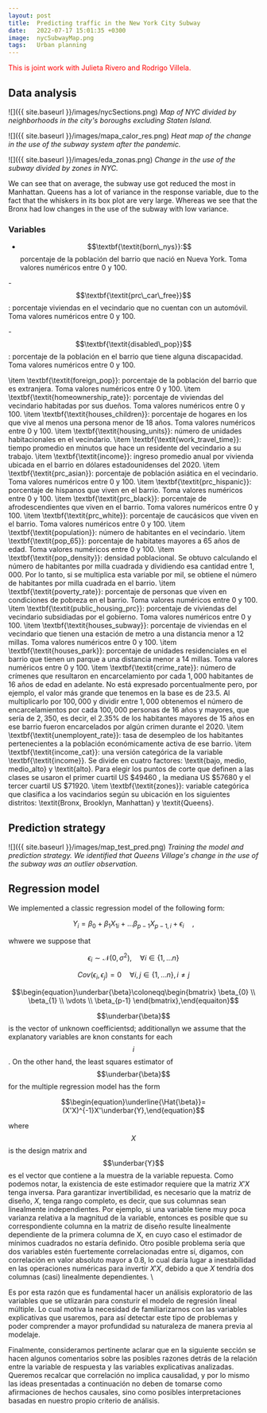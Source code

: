 ```yaml
---
layout: post
title:  Predicting traffic in the New York City Subway
date:   2022-07-17 15:01:35 +0300
image:  nycSubwayMap.png
tags:   Urban planning
---
```



<script
  src="https://cdn.mathjax.org/mathjax/latest/MathJax.js?config=TeX-AMS-MML_HTMLorMML"
  type="text/javascript">
</script>



<span style="color: red"> This is joint work with Julieta Rivero and Rodrigo Villela.</span>


## Data analysis

![]({{ site.baseurl }}/images/nycSections.png)
*Map of NYC divided by neighborhoods in the city's boroughs excluding Staten Island.*




![]({{ site.baseurl }}/images/mapa_calor_res.png)
*Heat map of the change in the use of the subway system after the pandemic.*





![]({{ site.baseurl }}/images/eda_zonas.png)
*Change in the use of the subway divided by zones in NYC.*

We can see that on average, the subway use got reduced the most in Manhattan. Queens has a lot of variance in the response variable, due to the fact that the whiskers in its box plot are very large. Whereas we see that the Bronx had low changes in the use of the subway with low variance.




### Variables

- $$\textbf{\textit{born\_nys}}:$$porcentaje de la población del barrio que nació en Nueva York. Toma valores numéricos entre $0$ y $100$. 

-$$\textbf{\textit{prc\_car\_free}}$$: porcentaje viviendas en el vecindario que no cuentan con un automóvil. Toma valores numéricos entre $0$ y $100$.

 -$$\textbf{\textit{disabled\_pop}}$$: porcentaje de la población en el barrio que tiene alguna discapacidad. Toma valores numéricos entre $0$ y $100$. 



 
  \item \textbf{\textit{foreign\_pop}}: porcentaje de la población del barrio que es extranjera. Toma valores numéricos entre $0$ y $100$. 
  \item \textbf{\textit{homeownership\_rate}}: porcentaje de viviendas del vecindario habitadas por sus dueños. Toma valores numéricos entre $0$ y $100$. 
  \item \textbf{\textit{houses\_children}}: porcentaje de hogares en los que vive al menos una persona menor de 18 años. Toma valores numéricos entre $0$ y $100$. 
  \item \textbf{\textit{housing\_units}}: número de unidades habitacionales en el vecindario.
  \item \textbf{\textit{work\_travel\_time}}: tiempo promedio en minutos que hace un residente del vecindario a su trabajo.
  \item \textbf{\textit{income}}: ingreso promedio anual por vivienda ubicada en el barrio en dólares estadounidenses del 2020.
  \item \textbf{\textit{prc\_asian}}: porcentaje de población asiática en el vecindario. Toma valores numéricos entre $0$ y $100$. 
  \item \textbf{\textit{prc\_hispanic}}: porcentaje de hispanos que viven en el barrio. Toma valores numéricos entre $0$ y $100$. 
  \item \textbf{\textit{prc\_black}}: porcentaje de afrodescendientes que viven en el barrio. Toma valores numéricos entre $0$ y $100$. 
  \item \textbf{\textit{prc\_white}}: porcentaje de caucásicos que viven en el barrio. Toma valores numéricos entre $0$ y $100$. 
  \item \textbf{\textit{population}}: número de habitantes en el vecindario.
  \item \textbf{\textit{pop\_65}}: porcentaje de habitates mayores a 65 años de edad. Toma valores numéricos entre $0$ y $100$. 
  \item \textbf{\textit{pop\_density}}: densidad poblacional. Se obtuvo calculando el número de habitantes por milla cuadrada y dividiendo esa cantidad entre $1,000$. Por lo tanto, si se multiplica esta variable por mil, se obtiene el número de habitantes por milla cuadrada en el barrio.
  \item \textbf{\textit{poverty\_rate}}: porcentaje de personas que viven en condiciones de pobreza en el barrio. Toma valores numéricos entre $0$ y $100$. 
  \item \textbf{\textit{public\_housing\_prc}}: porcentaje de viviendas del vecindario subsidiadas por el gobierno. Toma valores numéricos entre $0$ y $100$. 
  \item \textbf{\textit{houses\_subway}}: porcentaje de viviendas en el vecindario que tienen una estación de metro a una distancia menor a 12 millas. Toma valores numéricos entre $0$ y $100$. 
  \item \textbf{\textit{houses\_park}}: porcentaje de unidades residenciales en el barrio que tienen un parque a una distancia menor a 14 millas. Toma valores numéricos entre $0$ y $100$. 
  \item \textbf{\textit{crime\_rate}}: número de crímenes que resultaron en encarcelamiento por cada $1,000$ habitantes de 16 años de edad en adelante. No está expresado porcentualmente pero, por ejemplo, el valor más grande que tenemos en la base es de $23.5$. Al  multiplicarlo por $100,000$  y dividir entre $1,000$ obtenemos el número de encarcelamientos por cada $100,000$ personas de 16 años y mayores, que sería de  $2,350$, es decir, el $2.35\%$ de los habitantes mayores de 15 años en ese barrio fueron encarcelados por algún crimen durante el 2020. 
  \item \textbf{\textit{unemployent\_rate}}: tasa de desempleo de los habitantes pertenecientes a la población económicamente activa de ese barrio. 
  \item \textbf{\textit{income\_cat}}: una versión categórica de la variable \textbf{\textit{income}}. Se divide en cuatro factores: \textit{bajo, medio, medio\_alto} y  \textit{alto}. Para elegir los puntos de corte que definen a las clases se usaron el primer cuartil US $\$49460$ , la mediana US $\$57680$  y el tercer cuartil US $\$71920$.
  \item \textbf{\textit{zones}}: variable categórica que clasifica a los vacindarios según su ubicación en los siguientes distritos: \textit{Bronx, Brooklyn, Manhattan} y \textit{Queens}. 


## Prediction strategy
![]({{ site.baseurl }}/images/map_test_pred.png)
*Training the model and prediction strategy. We identified that Queens Village's change in the use of the subway was an outlier observation.*


## Regression model

We implemented a classic regression model of the following form:

$$Y_i=\beta_0+\beta_{1}X_{1i}+\dots\beta_{p-1}X_{p-1,i}+\epsilon_{i}\quad,$$



whwere we suppose that 

$$\begin{equation}\epsilon_{i}\sim \mathcal{N}(0,\sigma^2),\quad \forall i\in \{1,\dots n\}\end{equation}$$


$$\begin{equation}Cov(\epsilon_{i},\epsilon_{j})=0 \quad \forall i,j\in \{1,\dots n\} , i\neq j\end{equation}$$

$$\begin{equation}\underbar{\beta}\coloneqq\begin{bmatrix}
           \beta_{0} \\
           \beta_{1} \\
           \vdots \\
           \beta_{p-1}
         \end{bmatrix},\end{equaiton}$$

$$\underbar{\beta}$$ is the vector of unknown coefficientsd; additionallyn we assume that the explanatory variables are knon constants for each $$i$$.
On the other hand, the least squares estimator of $$\underbar{\beta}$$ for the multiple regression model has the form

$$\begin{equation}\underline{\Hat{\beta}}=(X'X)^{-1}X'\underbar{Y},\end{equation}$$

where $$X$$ is the design matrix and $$\underbar{Y}$$ es el vector que contiene a la muestra de la variable repuesta. Como podemos notar, la existencia de este estimador requiere que la matriz $X'X$ tenga inversa. Para garantizar invertibilidad, es necesario que la matriz de diseño, $X$, tenga rango completo, es decir, que sus columnas sean linealmente independientes. Por ejemplo, si una variable tiene muy poca varianza relativa a la magnitud de la variable, entonces es posible que su correspondiente columna en la matriz de diseño resulte linealmente dependiente de la primera columna de X, en cuyo caso el estimador de mínimos cuadrados no estaría definido. Otro posible problema sería que dos variables estén fuertemente correlacionadas entre sí, digamos, con correlación en valor absoluto mayor a $0.8$, lo cual daría lugar a inestabilidad en las operaciones numéricas para invertir $X'X$, debido a que $X$ tendría dos columnas (casi) linealmente dependientes. \\ 

Es por esta razón que es fundamental hacer un análisis exploratorio de las variables que se utlizarán para consturir el modelo de regresión lineal múltiple. Lo cual motiva la necesidad de familiarizarnos con las variables explicativas que usaremos, para así detectar este tipo de problemas y poder comprender a mayor profundidad su naturaleza de manera previa al modelaje. 




Finalmente, consideramos pertinente aclarar que en la siguiente sección se hacen algunos comentarios sobre las posibles razones detrás de la relación entre la variable de respuesta y las variables explicativas analizadas. Queremos recalcar que correlación no implica causalidad, y por lo mismo las ideas presentadas a continuación no deben de tomarse como afirmaciones de hechos causales, sino como posibles interpretaciones basadas en nuestro propio criterio de análisis. 








